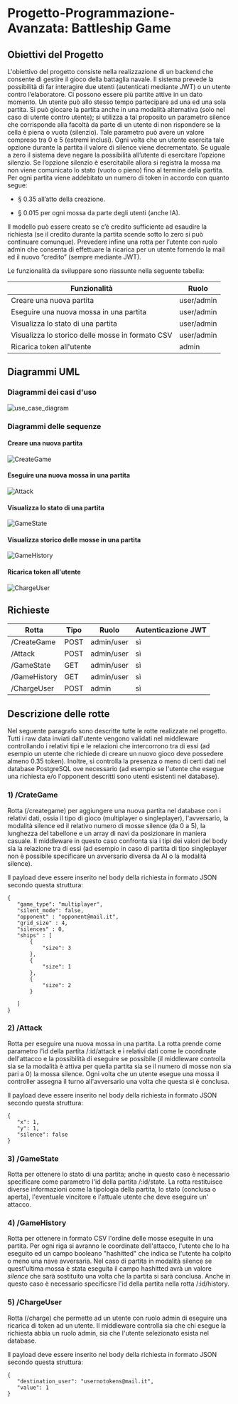 # Progetto-Programmazione-Avanzata: Battleship Game
## Obiettivi del Progetto
L'obiettivo del progetto consiste nella realizzazione di un backend che consente di gestire il gioco della battaglia navale. Il sistema prevede la possibilità di far interagire due utenti (autenticati mediante JWT) o un utente contro l’elaboratore. Ci possono essere più partite attive in un dato momento. Un utente può allo stesso tempo partecipare ad una ed una sola partita. Si può giocare la partita anche in una modalità alternativa (solo nel caso di utente contro utente); si utilizza a tal proposito un parametro silence che corrisponde alla facoltà da parte di un utente di non rispondere se la cella è piena o vuota (silenzio). Tale parametro può avere un valore compreso tra 0 e 5 (estremi inclusi). Ogni volta che un utente esercita tale opzione durante la partita il valore di silence viene decrementato. Se uguale a zero il sistema deve negare la possibilità all’utente di esercitare l’opzione silenzio. Se l’opzione silenzio è esercitabile allora si registra la mossa ma non viene comunicato lo stato (vuoto o pieno) fino al termine della partita. Per ogni partita viene addebitato un numero di token in accordo con quanto segue:

- § 0.35 all’atto della creazione.

- § 0.015 per ogni mossa da parte degli utenti (anche IA).

Il modello può essere creato se c’è credito sufficiente ad esaudire la richiesta (se il credito durante la partita scende sotto lo zero si può continuare comunque). Prevedere infine una rotta per l’utente con ruolo admin che consenta di effettuare la ricarica per un utente fornendo la mail ed il nuovo “credito” (sempre mediante JWT).

Le funzionalità da sviluppare sono riassunte nella seguente tabella:

|     Funzionalità  | Ruolo |
| ------------- | ------------- |
| Creare una nuova partita  | user/admin |
| Eseguire una nuova mossa in una partita  |  user/admin |
| Visualizza lo stato di una partita  | user/admin |
| Visualizza lo storico delle mosse in formato CSV | user/admin  |
| Ricarica token all'utente  | admin  |

## Diagrammi UML
### Diagrammi dei casi d'uso
![use_case_diagram](images/UseCases.png)
### Diagrammi delle sequenze
#### Creare una nuova partita
![CreateGame](images/1.CreateGame.png)
#### Eseguire una nuova mossa in una partita
![Attack](images/2.Attack.png)
#### Visualizza lo stato di una partita
![GameState](images/3.GameState.png)
#### Visualizza storico delle mosse in una partita
![GameHistory](images/4.GameHistory.png)
#### Ricarica token all'utente
![ChargeUser](images/5.ChargeUser.png)

## Richieste
|Rotta| Tipo |Ruolo| Autenticazione JWT	|
| ------------- | ------------- |------------- | ------------- |
| /CreateGame | POST |	admin/user | sì |
| /Attack | POST | admin/user | sì |
| /GameState | GET |	admin/user | sì |
| /GameHistory | GET | admin/user | sì |
| /ChargeUser | POST |	admin | sì |

## Descrizione delle rotte
Nel seguente paragrafo sono descritte tutte le rotte realizzate nel progetto. Tutti i raw data inviati dall'utente vengono validati nel middleware controllando i relativi tipi e le relazioni che intercorrono tra di essi (ad esempio un utente che richiede di creare un nuovo gioco deve possedere almeno 0.35 token). Inoltre, si controlla la presenza o meno di certi dati nel database PostgreSQL ove necessario (ad esempio se l'utente che esegue una richiesta e/o l'opponent descritti sono utenti esistenti nel database).

### 1) /CrateGame
Rotta (/creategame) per aggiungere una nuova partita nel database con i relativi dati, ossia il tipo di gioco (multiplayer o singleplayer), l'avversario, la modalità silence ed il relativo numero di mosse silence (da 0 a 5), la lunghezza del tabellone e un array di navi da posizionare in maniera casuale. Il middleware in questo caso confronta sia i tipi dei valori del body sia la relazione tra di essi (ad esempio in caso di partita di tipo singleplayer non è possibile specificare un avversario diversa da AI o la modalità silence). 

Il payload deve essere inserito nel body della richiesta in formato JSON secondo questa struttura:
 ```
{   
    "game_type": "multiplayer",
    "silent_mode": false,
    "opponent" : "opponent@mail.it",
    "grid_size" : 4,
    "silences" : 0,
    "ships" : [
        {
            "size": 3
        },
        {
            "size": 1
        },
        {
            "size": 2
        }

    ]
}
```
### 2) /Attack
Rotta per eseguire una nuova mossa in una partita. La rotta prende come parametro l'id della partita /:id/attack e i relativi dati come le coordinate dell'attacco e la possibilità di eseguire se possibile (il middleware controlla sia se la modalità è attiva per quella partita sia se il numero di mosse non sia pari a 0) la mossa silence. Ogni volta che un utente esegue una mossa il controller assegna il turno all'avversario una volta che questa si è conclusa. 

Il payload deve essere inserito nel body della richiesta in formato JSON secondo questa struttura:
 ```
{
    "x": 1,
    "y": 1,
    "silence": false
}
```
### 3) /GameState
Rotta per ottenere lo stato di una partita; anche in questo caso è necessario specificare come parametro l'id della partita /:id/state. La rotta restituisce diverse informazioni come la tipologia della partita, lo stato (conclusa o aperta), l'eventuale vincitore e l'attuale utente che deve eseguire un' attacco.
### 4) /GameHistory
Rotta per ottenere in formato CSV l'ordine delle mosse eseguite in una partita. Per ogni riga si avranno le coordinate dell'attacco, l'utente che lo ha eseguito ed un campo booleano "hashitted" che indica se l'utente ha colpito o meno una nave avversaria. Nel caso di partita in modalità silence se quest'ultima mossa è stata eseguita il campo hashitted avrà un valore *silence* che sarà sostituito una volta che la partita si sarà conclusa. 
Anche in questo caso è necessario specificsre l'id della partita nella rotta /:id/history.

### 5) /ChargeUser
Rotta (/charge) che permette ad un utente con ruolo admin di eseguire una ricarica di token ad un utente. Il middleware controlla sia che chi esegue la richiesta abbia un ruolo admin, sia che l'utente selezionato esista nel database. 

Il payload deve essere inserito nel body della richiesta in formato JSON secondo questa struttura:
 ```
{
    "destination_user": "usernotokens@mail.it",
    "value": 1
}
```